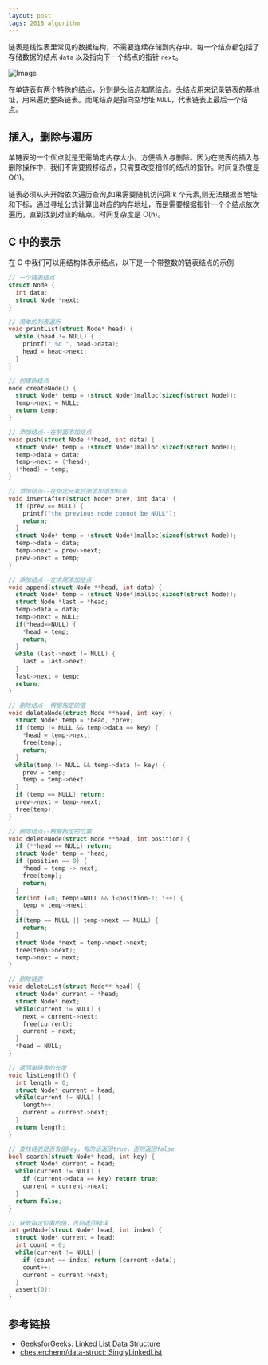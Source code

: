 ```yaml
---
layout: post
tags: 2018 algorithm
---
```


链表是线性表里常见的数据结构，不需要连续存储到内存中。每一个结点都包括了存储数据的结点 `data` 以及指向下一个结点的指针 `next`。

![Image](../../../images/SLList.png)

在单链表有两个特殊的结点，分别是头结点和尾结点。头结点用来记录链表的基地址，用来遍历整条链表。而尾结点是指向空地址 `NULL`，代表链表上最后一个结点。

## 插入，删除与遍历

单链表的一个优点就是无需确定内存大小，方便插入与删除。因为在链表的插入与删除操作中，我们不需要搬移结点，只需要改变相邻的结点的指针。时间复杂度是 O(1)。

链表必须从头开始依次遍历查询,如果需要随机访问第 k 个元素,则无法根据首地址和下标，通过寻址公式计算出对应的内存地址，而是需要根据指针一个个结点依次遍历，直到找到对应的结点。时间复杂度是 O(n)。

## C 中的表示

在 C 中我们可以用结构体表示结点，以下是一个带整数的链表结点的示例

```C
// 一个链表结点
struct Node {
  int data;
  struct Node *next;
}
```

```C
// 简单的列表遍历
void printList(struct Node* head) {
  while (head != NULL) {
    printf(" %d ", head->data);
    head = head->next;
  }
}
```

```C
// 创建新结点
node createNode() {
  struct Node* temp = (struct Node*)malloc(sizeof(struct Node));
  temp->next = NULL;
  return temp;
}
```

```C
// 添加结点--在前面添加结点
void push(struct Node **head, int data) {
  struct Node* temp = (struct Node*)malloc(sizeof(struct Node));
  temp->data = data;
  temp->next = (*head);
  (*head) = temp;
}

// 添加结点--在指定元素后面添加添加结点
void insertAfter(struct Node* prev, int data) {
  if (prev == NULL) {
    printf("the previous node connot be NULL");
    return;
  }
  struct Node* temp = (struct Node*)malloc(sizeof(struct Node));
  temp->data = data;
  temp->next = prev->next;
  prev->next = temp;
}

// 添加结点--在末尾添加结点
void append(struct Node **head, int data) {
  struct Node* temp = (struct Node*)malloc(sizeof(struct Node));
  struct Node *last = *head;
  temp->data = data;
  temp->next = NULL;
  if(*head==NULL) {
    *head = temp;
    return;
  }
  while (last->next != NULL) {
    last = last->next;
  }
  last->next = temp;
  return;
}
```

```C
// 删除结点--根据指定的值
void deleteNode(struct Node **head, int key) {
  struct Node* temp = *head, *prev;
  if (temp != NULL && temp->data == key) {
    *head = temp->next;
    free(temp);
    return;
  }
  while(temp != NULL && temp->data != key) {
    prev = temp;
    temp = temp->next;
  }
  if (temp == NULL) return;
  prev->next = temp->next;
  free(temp);
}

// 删除结点--根据指定的位置
void deleteNode(struct Node **head, int position) {
  if (**head == NULL) return;
  struct Node* temp = *head;
  if (position == 0) {
    *head = temp -> next;
    free(temp);
    return;
  }
  for(int i=0; temp!=NULL && i<position-1; i++) {
    temp = temp->next;
  }
  if(temp == NULL || temp->next == NULL) {
    return;
  }
  struct Node *next = temp->next->next;
  free(temp->next);
  temp->next = next;
}
```

```C
// 删除链表
void deleteList(struct Node** head) {
  struct Node* current = *head;
  struct Node* next;
  while(current != NULL) {
    next = current->next;
    free(current);
    current = next;
  }
  *head = NULL;
}
```

```C
// 返回单链表的长度
void listLength() {
  int length = 0;
  struct Node* current = head;
  while(current != NULL) {
    length++;
    current = current->next;
  }
  return length;
}
```

```C
// 查找链表是否有值key，有的话返回true，否则返回false
bool search(struct Node* head, int key) {
  struct Node* current = head;
  while(current != NULL) {
    if (current->data == key) return true;
    current = current->next;
  }
  return false;
}
```

```C
// 获取指定位置的值，否则返回错误
int getNode(struct Node* head, int index) {
  struct Node* current = head;
  int count = 0;
  while(current != NULL) {
    if (count == index) return (current->data);
    count++;
    current = current->next;
  }
  assert(0);
}
```

## 参考链接

- [GeeksforGeeks: Linked List Data Structure](https://www.geeksforgeeks.org/data-structures/linked-list/#singlyLinkedList)
- [chesterchenn/data-struct: SinglyLinkedList](https://github.com/chesterchenn/data-struct/blob/master/SinglyLinkedList.js)
